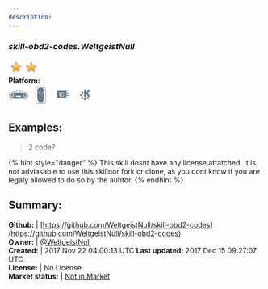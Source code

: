 ```yaml
---
description: 
---
```


### _skill-obd2-codes.WeltgeistNull_  
  
![](../.gitbook/assets/star.png)![](../.gitbook/assets/star.png)  
**Platform:**  
 ![Mark I](../.gitbook/assets/mark-1-icon.png)  ![Mark II](../.gitbook/assets/mark-2-icon.png)  ![Picroft](../.gitbook/assets/picroft-icon.png)  ![plasmoid](../.gitbook/assets/kde.png)   
## Examples:  
> 2 code?  
  
{% hint style="danger" %}
This skill dosnt have any license attatched. It is not adviasable to use this skillnor fork or clone, as you dont know if you are legaly allowed to do so by the auhtor.
{% endhint %}
  
## Summary:  
**Github:** | [https://github.com/WeltgeistNull/skill-obd2-codes](https://github.com/WeltgeistNull/skill-obd2-codes)  
**Owner:** | [@WeltgeistNull](https://github.com/WeltgeistNull)  
**Created:** | 2017 Nov 22 04:00:13 UTC  **Last updated:** 2017 Dec 15 09:27:07 UTC  
**License:** | No License  
**Market status:** | [Not in Market](https://market.mycroft.ai/skill/)  
